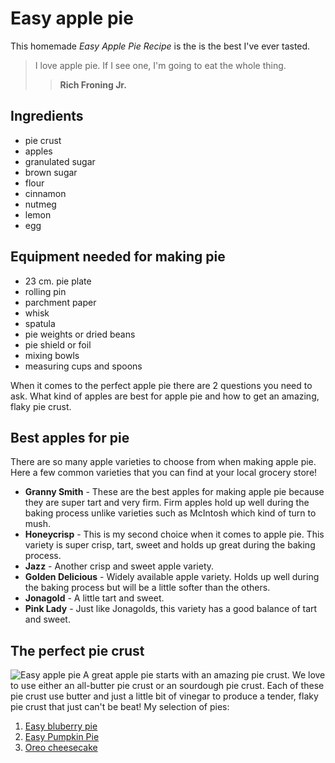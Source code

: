 # Easy apple pie
This homemade *Easy Apple Pie Recipe* is the is the best I've ever tasted.
>I love apple pie. If I see one, I'm going to eat the whole thing.
>>__Rich Froning Jr.__
## Ingredients
* pie crust
* apples
* granulated sugar
* brown sugar
* flour
* cinnamon
* nutmeg
* lemon
* egg
## Equipment needed for making pie
* 23 cm. pie plate 
* rolling pin
* parchment paper
* whisk
* spatula
* pie weights or dried beans
* pie shield or foil
* mixing bowls
* measuring cups and spoons

When it comes to the perfect apple pie there are 2 questions you need to ask. What kind of apples are best for apple pie and how to get an amazing, flaky pie crust.
## Best apples for pie
There are so many apple varieties to choose from when making apple pie. Here a few common varieties that you can find at your local grocery store!

* __Granny Smith__ - These are the best apples for making apple pie because they are super tart and very firm. Firm apples hold up well during the baking process unlike varieties such as McIntosh which kind of turn to mush.
* __Honeycrisp__ - This is my second choice when it comes to apple pie. This variety is super crisp, tart, sweet and holds up great during the baking process.
* __Jazz__ - Another crisp and sweet apple variety.
* __Golden Delicious__ - Widely available apple variety. Holds up well during the baking process but will be a little softer than the others.
* __Jonagold__ - A little tart and sweet.
* __Pink Lady__ - Just like Jonagolds, this variety has a good balance of tart and sweet.
## The perfect pie crust
![Easy apple pie](./ImagenesMD/easy-apple-pie.jpg)
A great apple pie starts with an amazing pie crust. We love to use either an all-butter pie crust or an sourdough pie crust. Each of these pie crust use butter and just a little bit of vinegar to produce a tender, flaky pie crust that just can't be beat!
My selection of pies:
1. [Easy bluberry pie](https://littlespoonfarm.com/blueberry-pie-recipe/)
1. [Easy Pumpkin Pie](https://littlespoonfarm.com/pumpkin-pie-recipe/)
1. [Oreo cheesecake](https://littlespoonfarm.com/oreo-cheesecake-recipe/)
